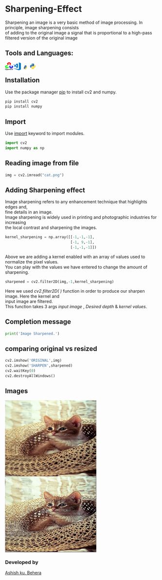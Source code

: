 # Sharpening-Effect
Sharpening an image is a very basic method of image processing. In principle, image sharpening consists<br>
of adding to the original image a signal that is proportional to a high-pass filtered version of the original image

## Tools and Languages:
<img align="left" alt="OpenCV" width="26px" src="opencv.png" >
<img align="left" alt="VS Code" width="26px" src="visual-studio-code.png" >
<img align="left" alt="pip" width="26px" height="34px" src="pip.png" >
<img align="left" alt="Python" width="26px" src="python.png" >
<br>

## Installation
Use the package manager [pip](https://pip.pypa.io/en/stable/) to install cv2 and numpy.


```bash
pip install cv2
pip install numpy
```

## Import
Use [import](https://www.w3schools.com/python/ref_keyword_import.asp) keyword to import modules.
```python
import cv2
import numpy as np
```

## Reading image from file

```python
img = cv2.imread("cat.png")
```


## Adding Sharpening effect
Image sharpening refers to any enhancement technique that highlights edges and,<br>
fine details in an image.<br>
Image sharpening is widely used in printing and photographic industries for increasing<br>
the local contrast and sharpening the images.<br>
```python
kernel_sharpening = np.array([[-1,-1,-1], 
                              [-1, 9,-1],
                              [-1,-1,-1]])
```
Above we are adding a kernel enabled with an array of values used to normalize the pixel values.<br>
You can play with the values we have entered to change the amount of sharpening.<br>
```python
sharpened = cv2.filter2D(img,-1,kernel_sharpening)
```
Here we used *cv2.filter2D( )* function in order to produce our sharpen image. Here the kernel and<br>
input image are filtered.<br>
This function takes 3 args *input image* , *Desired depth* & *kernel values*. <br>

## Completion message

```python
print('Image Sharpened.')
```

## comparing original vs resized

```python
cv2.imshow('ORIGINAL',img)
cv2.imshow('SHARPEN',sharpened)
cv2.waitKey(0)
cv2.destroyAllWindows()
```

## Images
<img align="center" alt="Original png" width="300px" height="250px" src="cat.png">
<img align="center" alt="Sharpened" width="300px" height="250px" src="sharpened.PNG">
<br>
	

### Developed by
 [Ashish ku. Behera](https://github.com/ashish-max "Github Id")
